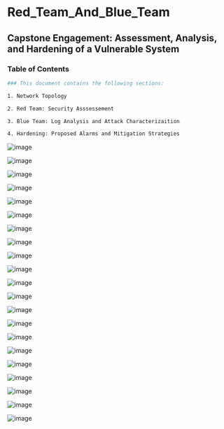 # Red_Team_And_Blue_Team

## Capstone Engagement: Assessment, Analysis, and Hardening of a Vulnerable System

### Table of Contents

```bash
### This document contains the following sections:

1. Network Topology

2. Red Team: Security Asssessement

3. Blue Team: Log Analysis and Attack Characterizaition

4. Hardening: Proposed Alarms and Mitigation Strategies
```

![image](https://user-images.githubusercontent.com/91852641/177212256-b922a5da-1a6a-4146-b632-4e6b74fc34a9.png)

![image](https://user-images.githubusercontent.com/91852641/177212312-74ffbc9c-6b91-42c1-9b98-26fde1b60032.png)

![image](https://user-images.githubusercontent.com/91852641/177212349-1b8128e4-7241-44d3-8a27-feac314bedef.png)

![image](https://user-images.githubusercontent.com/91852641/177212462-4f727288-59d0-4c54-a511-6a79a2b8d05a.png)

![image](https://user-images.githubusercontent.com/91852641/177212605-3be9bb26-4e68-4369-92b3-23930a191a85.png)

![image](https://user-images.githubusercontent.com/91852641/177212663-8651012d-e10d-419f-9756-a80920eda394.png)

![image](https://user-images.githubusercontent.com/91852641/177212741-4b517cb8-657b-4050-8d24-876314c7a7be.png)

![image](https://user-images.githubusercontent.com/91852641/177212815-77fd7503-58d4-484f-af5c-09d8f5bb797e.png)

![image](https://user-images.githubusercontent.com/91852641/177212880-00af8076-2c68-43bc-b20f-4c95e4000718.png)

![image](https://user-images.githubusercontent.com/91852641/177212927-4a51c26b-2cdc-4ac7-ab2d-22d9d1a38faf.png)

![image](https://user-images.githubusercontent.com/91852641/177212974-d4179da3-eade-4037-b3dd-5a3234fc26aa.png)

![image](https://user-images.githubusercontent.com/91852641/177213047-e3704610-4386-4cf9-bdf9-cbe9e6ca8ced.png)

![image](https://user-images.githubusercontent.com/91852641/177213099-552dbb6c-1d7f-49ab-a3de-50522c74d73c.png)

![image](https://user-images.githubusercontent.com/91852641/177213177-383160c3-5263-42f5-9dae-e953ae33ec2a.png)

![image](https://user-images.githubusercontent.com/91852641/177213194-cc8204c2-cd19-42be-bce8-13ba98672409.png)

![image](https://user-images.githubusercontent.com/91852641/177213220-a5f12179-3fca-4195-9552-b229281cf510.png)

![image](https://user-images.githubusercontent.com/91852641/177213253-93f9900e-8455-4d40-87e8-6c9c5d10ab94.png)

![image](https://user-images.githubusercontent.com/91852641/177213297-eeae5936-a7ef-4645-9f82-a81f0d8378b4.png)

![image](https://user-images.githubusercontent.com/91852641/177213328-ab34d8c7-ee61-46bd-9be6-1df822a350ac.png)

![image](https://user-images.githubusercontent.com/91852641/177213364-d534272c-eec4-4a96-a015-a26db51ee794.png)

![image](https://user-images.githubusercontent.com/91852641/177213392-dd88b810-45c4-455b-8618-82d396fbd228.png)
